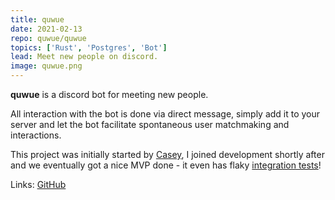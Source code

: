 ```yaml
---
title: quwue
date: 2021-02-13
repo: quwue/quwue
topics: ['Rust', 'Postgres', 'Bot']
lead: Meet new people on discord.
image: quwue.png
---
```


**quwue** is a discord bot for meeting new people.

All interaction with the bot is done via direct message, simply add it to your
server and let the bot facilitate spontaneous user matchmaking and interactions.

This project was initially started by [Casey](http://github.com/casey), I joined
development shortly after and we eventually got a nice MVP done - it even has
flaky
[integration tests](https://github.com/quwue/quwue/blob/master/src/integration_tests.rs)!

Links: [GitHub](https://github.com/quwue/quwue)

